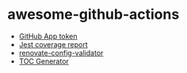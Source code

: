 # awesome-github-actions

- [GitHub App token](https://github.com/marketplace/actions/github-app-token)
- [Jest coverage report](https://github.com/marketplace/actions/jest-coverage-report)
- [renovate-config-validator](https://github.com/marketplace/actions/renovate-config-validator)
- [TOC Generator](https://github.com/marketplace/actions/toc-generator)
